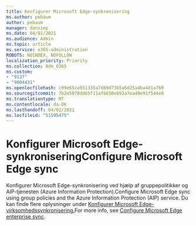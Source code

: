 ```yaml
---
title: Konfigurer Microsoft Edge-synkronisering
ms.author: pebaum
author: pebaum
manager: dansimp
ms.date: 04/01/2021
ms.audience: Admin
ms.topic: article
ms.service: o365-administration
ROBOTS: NOINDEX, NOFOLLOW
localization_priority: Priority
ms.collection: Adm_O365
ms.custom:
- "9137"
- "9004431"
ms.openlocfilehash: c99e65ca931335a7db9d73b5a6d25a4ba4d1a769
ms.sourcegitcommit: 7b2e5078dd65f11af6650e692a7ea48e91f544e0
ms.translationtype: MT
ms.contentlocale: da-DK
ms.lasthandoff: 04/02/2021
ms.locfileid: "51595475"
---
```

# <a name="configure-microsoft-edge-sync"></a><span data-ttu-id="560c3-102">Konfigurer Microsoft Edge-synkronisering</span><span class="sxs-lookup"><span data-stu-id="560c3-102">Configure Microsoft Edge sync</span></span>

<span data-ttu-id="560c3-103">Konfigurer Microsoft Edge-synkronisering ved hjælp af gruppepolitikker og AIP-tjenesten (Azure Information Protection).</span><span class="sxs-lookup"><span data-stu-id="560c3-103">Configure Microsoft Edge sync using group policies and the Azure Information Protection (AIP) service.</span></span> <span data-ttu-id="560c3-104">Du kan finde flere oplysninger under [Konfigurer Microsoft Edge-virksomhedssynkronisering.](https://docs.microsoft.com/deployedge/microsoft-edge-enterprise-sync)</span><span class="sxs-lookup"><span data-stu-id="560c3-104">For more info, see [Configure Microsoft Edge enterprise sync](https://docs.microsoft.com/deployedge/microsoft-edge-enterprise-sync).</span></span>